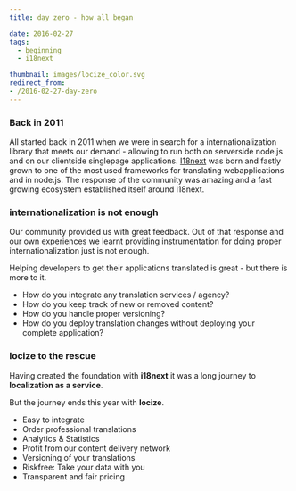 ```yaml
---
title: day zero - how all began

date: 2016-02-27
tags:
  - beginning
  - i18next

thumbnail: images/locize_color.svg
redirect_from:
- /2016-02-27-day-zero
---
```


### Back in 2011

All started back in 2011 when we were in search for a internationalization library that meets our demand - allowing to run both on serverside node.js and on our clientside singlepage applications. [I18next](http://www.i18next.com) was born and fastly grown to one of the most used frameworks for translating webapplications and in node.js. The response of the community was amazing and a fast growing ecosystem established itself around i18next.


### internationalization is not enough

Our community provided us with great feedback. Out of that response and our own experiences we learnt providing instrumentation for doing proper internationalization just is not enough.

Helping developers to get their applications translated is great - but there is more to it.

- How do you integrate any translation services / agency?
- How do you keep track of new or removed content?
- How do you handle proper versioning?
- How do you deploy translation changes without deploying your complete application?


### locize to the rescue

Having created the foundation with **i18next** it was a long journey to **localization as a service**.

But the journey ends this year with **locize**.

- Easy to integrate
- Order professional translations
- Analytics & Statistics
- Profit from our content delivery network
- Versioning of your translations
- Riskfree: Take your data with you
- Transparent and fair pricing
